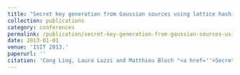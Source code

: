 ```yaml
---
title: "Secret key generation from Gaussian sources using lattice hashing"
collection: publications
category: conferences
permalink: /publication/secret-key-generation-from-gaussian-sources-using-lattice-hashing
date: 2013-01-01
venue: 'ISIT 2013.'
paperurl: ''
citation: 'Cong Ling, Laura Luzzi and Matthieu Bloch "<a href=''>Secret key generation from Gaussian sources using lattice hashing</a>", ISIT 2013.'
---
```


